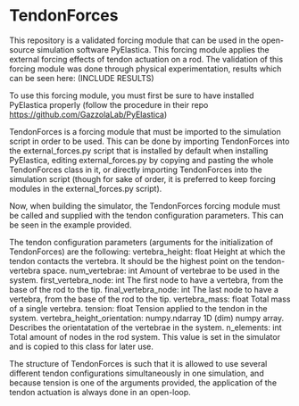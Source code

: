 # TendonForces
This repository is a validated forcing module that can be used in the open-source simulation software PyElastica. This forcing module applies the external forcing effects of tendon actuation on a rod. The validation of this forcing module was done through physical experimentation, results which can be seen here: (INCLUDE RESULTS)

To use this forcing module, you must first be sure to have installed PyElastica properly (follow the procedure in their repo https://github.com/GazzolaLab/PyElastica)

TendonForces is a forcing module that must be imported to the simulation script in order to be used. This can be done by importing TendonForces into the external_forces.py script that is installed by default when installing PyElastica, editing external_forces.py by copying and pasting the whole TendonForces class in it, or directly importing TendonForces into the simulation script (though for sake of order, it is preferred to keep forcing modules in the external_forces.py script).

Now, when building the simulator, the TendonForces forcing module must be called and supplied with the tendon configuration parameters. This can be seen in the example provided.

The tendon configuration parameters (arguments for the initialization of TendonForces) are the following:
        vertebra_height: float
            Height at which the tendon contacts the vertebra. It should be the highest point on the tendon-vertebra space.
        num_vertebrae: int
            Amount of vertebrae to be used in the system.
        first_vertebra_node: int
            The first node to have a vertebra, from the base of the rod to the tip.
        final_vertebra_node: int
            The last node to have a vertebra, from the base of the rod to the tip.
        vertebra_mass: float
            Total mass of a single vertebra.
        tension: float
            Tension applied to the tendon in the system.
        vertebra_height_orientation: numpy.ndarray
            1D (dim) numpy array. Describes the orientatation of the vertebrae in the system.
        n_elements: int
            Total amount of nodes in the rod system. This value is set in the simulator and is copied to this class for later use.

The structure of TendonForces is such that it is allowed to use several different tendon configurations simultaneously in one simulation, and because tension is one of the arguments provided, the application of the tendon actuation is always done in an open-loop.

